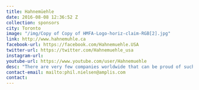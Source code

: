 ```yaml
---
title: Hahnemüehle
date: 2016-08-08 12:36:52 Z
collection: sponsors
city: Toronto
image: "/img/Copy of Copy of HMFA-Logo-horiz-claim-RGB[2].jpg"
link: http://www.hahnemuhle.ca
facebook-url: https://facebook.com/Hahnemuehle.USA
twitter-url: https://twitter.com/Hahnemuehle_usa
instagram-url:
youtube-url: https://www.youtube.com/user/Hahnemuehle
desc: "There are very few companies worldwide that can be proud of such a long company history like Hahnemühle’s. Founded back in 1584 as a paper mill in South Lower Saxony’s Solling uplands, Hahnemühle developed – strictly according to the spirit of its founding fathers – into a customer-oriented and innovative manufacturing facility. It goes without saying that the products and manufacturing methods have changed to a certain extent since 1584. In the beginning, the product range solely comprised mould-made writing paper but later, artist papers and the Hahnemühle invented fine-art inkjet papers for digital print were added to the range. Furthermore, Hahnemühle papers have been used for decades in industrial production or manufacturing processes as well as in research laboratories. At the same time, several things have remained the same, such as our high quality standard that guarantees our customers the purest papers for art or technical applications. Our paper technologists are proficient in their trade. With high-quality pulp and by using formulations that are partly several centuries old, they produce traditional artist papers, FineArt inkjet papers and specialty papers for industry and filtration. We are – in the positive sense – perfectionists and reliable partners for artists, technicians and scientists. We produce papers according to their demands, work jointly with them on improving these papers permanently and develop papers for new market segments."
contact-email: mailto:phil.nielsen@amplis.com
contact:
---
```

